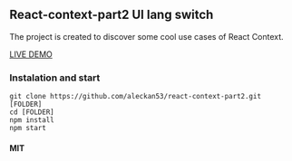 ## React-context-part2 UI lang switch

The project is created to discover some cool use cases of React Context.

<a href='https://uilangswitch.olegakan5326.now.sh/'>LIVE DEMO</a>

### Instalation and start

```
git clone https://github.com/aleckan53/react-context-part2.git [FOLDER]
cd [FOLDER]
npm install
npm start
```

#### MIT